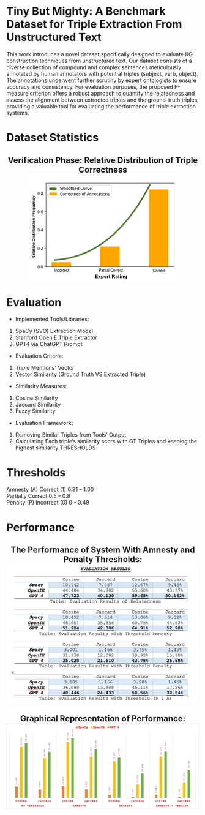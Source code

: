 # Tiny But Mighty: A Benchmark Dataset for Triple Extraction From Unstructured Text
This work introduces a novel dataset specifically designed to evaluate KG construction techniques from unstructured text. Our dataset consists of a diverse collection of compound and complex sentences meticulously annotated by human annotators with potential triples (subject, verb, object). The annotations underwent further scrutiny by expert ontologists to ensure accuracy and consistency. For evaluation purposes, the proposed F-measure criterion offers a robust approach to quantify the relatedness and assess the alignment between extracted triples and the ground-truth triples, providing a valuable tool for evaluating the performance of triple extraction systems.
# Dataset Statistics
<h2 align="center">
  Verification Phase: Relative Distribution of Triple Correctness
  <img align="center"  src="https://github.com/CECC-ANU/Text2Triple/blob/main/distribution.png" alt="...">
</h2>

# Evaluation
-	Implemented Tools/Libraries:
  1.	SpaCy (SVO) Extraction Model
  2.	Stanford OpenIE Triple Extractor
  3.	GPT4 via ChatGPT Prompt


-	Evaluation Criteria:
  1.	Triple Mentions' Vector
  2.	Vector Similarity (Ground Truth VS Extracted Triple)

-	Similarity Measures:
  1.	Cosine Similarity
  2.	Jaccard Similarity
  3.	Fuzzy Similarity

-	Evaluation Framework:
  1.	Removing Similar Triples from Tools’ Output
  2.	Calculating Each triple’s similarity score with GT Triples and keeping the highest similarity
  THRESHOLDS

# Thresholds
  Amnesty (A)	Correct (1)	0.81 – 1.00  
	Partially Correct	0.5 – 0.8  
  Penalty (P)	Incorrect (0)	0 - 0.49  

# Performance
<h2 align="center">
  The Performance of System With Amnesty and Penalty Thresholds:
  <img align="center"  src="https://github.com/CECC-ANU/Text2Triple/blob/main/ER.png" alt="...">
</h2>
<h2 align="center">
  Graphical Representation of Performance:
  <img align="center"  src="https://github.com/CECC-ANU/Text2Triple/blob/main/performance.png" alt="...">
</h2>
